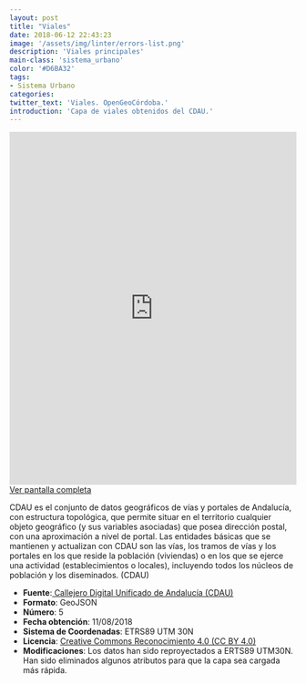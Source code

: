 ```yaml
---
layout: post
title: "Viales"
date: 2018-06-12 22:43:23
image: '/assets/img/linter/errors-list.png'
description: 'Viales principales'
main-class: 'sistema_urbano'
color: '#D6BA32'
tags:
- Sistema Urbano
categories:
twitter_text: 'Viales. OpenGeoCórdoba.'
introduction: 'Capa de viales obtenidos del CDAU.'
---
```


<iframe frameborder="0" height="620" src="http://www.sigdeletras.com/opengeocordoba/mapea/viales/" width="100%"></iframe>
<a href="http://www.sigdeletras.com/opengeocordoba/mapea/viales/" target="_blank">Ver pantalla completa</a>

CDAU es el conjunto de datos geográficos de vías y portales de Andalucía, con estructura topológica, que permite situar en el territorio cualquier objeto geográfico (y sus variables asociadas) que posea dirección postal, con una aproximación a nivel de portal. Las entidades básicas que se mantienen y actualizan con CDAU son las vías, los tramos de vías y los portales en los que reside la población (viviendas) o en los que se ejerce una actividad (establecimientos o locales), incluyendo todos los núcleos de población y los diseminados. (CDAU)

- **Fuente**:<a href="http://www.callejerodeandalucia.es/portal/web/cdau/inicio" target="_blank"> Callejero Digital Unificado de Andalucía (CDAU)</a>
- **Formato**: GeoJSON
- **Número**: 5
- **Fecha obtención**: 11/08/2018
- **Sistema de Coordenadas**: ETRS89 UTM 30N
- **Licencia**: <a href="http://www.callejerodeandalucia.es/portal/web/cdau/aviso-legal">Creative Commons Reconocimiento 4.0 (CC BY 4.0)</a>
- **Modificaciones**: Los datos han sido reproyectados a ERTS89 UTM30N. Han sido eliminados algunos atributos para que la capa sea cargada más rápida.
